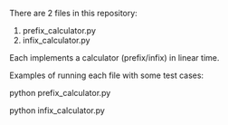 There are 2 files in this repository:

1. prefix_calculator.py
2. infix_calculator.py


Each implements a calculator (prefix/infix) in linear time.



Examples of running each file with some test cases:

python prefix_calculator.py

python infix_calculator.py
